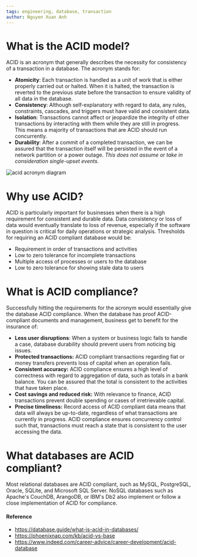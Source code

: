 ```yaml
---
tags: engineering, database, transaction
author: Nguyen Xuan Anh
---
```


# What is the ACID model?
ACID is an acronym that generally describes the necessity for consistency of a transaction in a database. The acronym stands for:
- **Atomicity**: Each transaction is handled as a unit of work that is either properly carried out or halted. When it is halted, the transaction is reverted to the previous state before the transaction to ensure validity of all data in the database.
- **Consistency**: Although self-explanatory with regard to data, any rules, constraints, cascades, and triggers must have valid and consistent data.
- **Isolation**: Transactions cannot affect or jeopardize the integrity of other transactions by interacting with them while they are still in progress. This means a majority of transactions that are ACID should run concurrently.
- **Durability**: After a commit of a completed transaction, we can be assured that the transaction itself will be persisted in the event of a network partition or a power outage. *This does not assume or take in consideration single-upset events.*

![acid acronym diagram](https://phoenixnap.com/kb/wp-content/uploads/2021/04/acid-acronym.png)

# Why use ACID?
ACID is particularly important for businesses when there is a high requirement for consistent and durable data. Data consistency or loss of data would eventually translate to loss of revenue, especially if the software in question is critical for daily operations or strategic analysis. Thresholds for requiring an ACID compliant database would be:
- Requirement in order of transactions and activities
- Low to zero tolerance for incomplete transactions
- Multiple access of processes or users to the database
- Low to zero tolerance for showing stale data to users

# What is ACID compliance?
Successfully hitting the requirements for the acronym would essentially give the database ACID compliance. When the database has proof ACID-compliant documents and management, business get to benefit for the insurance of:
- **Less user disruptions**: When a system or business logic fails to handle a case, database durability should prevent users from noticing big issues.
- **Protected transactions:** ACID compliant transactions regarding fiat or money transfers prevents loss of capital when an operation fails.
- **Consistent accuracy:** ACID compliance ensures a high level of correctness with regard to aggregation of data, such as totals in a bank balance. You can be assured that the total is consistent to the activities that have taken place.
- **Cost savings and reduced risk:** With relevance to finance, ACID transactions prevent double spending or cases of irretrievable capital.
- **Precise timeliness:** Record access of ACID compliant data means that data will always be up-to-date, regardless of what transactions are currently in progress. ACID compliance ensures concurrency control such that, transactions must reach a state that is consistent to the user accessing the data.

# What databases are ACID compliant?
Most relational databases are ACID compliant, such as MySQL, PostgreSQL, Oracle, SQLite, and Microsoft SQL Server. NoSQL databases such as Apache's CouchDB, ArangoDB, or IBM's Db2 also implement or follow a close implementation of ACID for compliance.

#### Reference
- https://database.guide/what-is-acid-in-databases/
- https://phoenixnap.com/kb/acid-vs-base
- https://www.indeed.com/career-advice/career-development/acid-database
